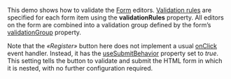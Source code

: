 ﻿This demo shows how to&nbsp;validate the [Form][0] editors. [Validation rules][1] are specified for each form item using the **validationRules** property. All editors on&nbsp;the form are combined into a&nbsp;validation group defined by&nbsp;the form&rsquo;s [validationGroup][2] property. 


Note that the _&laquo;Register&raquo;_ button here does not implement a&nbsp;usual [onClick][3] event handler. Instead, it&nbsp;has the [useSubmitBehavior][4] property set to _true_. This setting tells the button to&nbsp;validate and submit the HTML form in&nbsp;which it&nbsp;is&nbsp;nested, with no&nbsp;further configuration required.

[0]: https://js.devexpress.com/Documentation/ApiReference/UI_Components/dxForm/
[1]: https://js.devexpress.com/Documentation/ApiReference/UI_Components/dxValidator/Validation_Rules/
[2]: https://js.devexpress.com/Documentation/ApiReference/UI_Components/dxForm/Configuration/#validationGroup
[3]: https://js.devexpress.com/Documentation/ApiReference/UI_Components/dxButton/Configuration/#onClick
[4]: https://js.devexpress.com/Documentation/ApiReference/UI_Components/dxButton/Configuration/#useSubmitBehavior